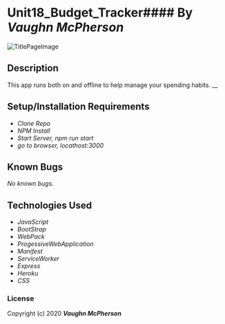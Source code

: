 # Unit18_Budget_Tracker#### By _**Vaughn McPherson**_

![TitlePageImage](https://i.pinimg.com/originals/1b/e5/6f/1be56fdb345330ba68f3c4984ef80f82.jpg)

## Description
This app runs both on and offline to help manage your spending habits. 
__
## Setup/Installation Requirements
* _Clone Repo_
* _NPM Install_
* _Start Server, npm run start_
* _go to browser, locathost:3000_

## Known Bugs
_No known bugs._

## Technologies Used
* _JavaScript_
* _BootStrap_
* _WebPack_
* _ProgessiveWebApplication_
* _Manifest_
* _ServiceWorker_
* _Express_
* _Heroku_
* _CSS_





### License

Copyright (c) 2020 **_Vaughn McPherson_**